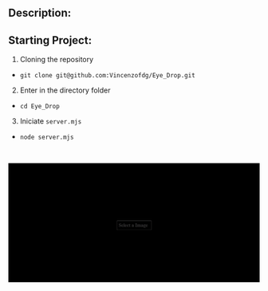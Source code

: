 ## Description:


## Starting Project:
1. Cloning the repository
-  `git clone git@github.com:Vincenzofdg/Eye_Drop.git`
2. Enter in the directory folder
- `cd Eye_Drop`
3. Iniciate `server.mjs`
- `node server.mjs`

<br />

![image](preview.gif)
